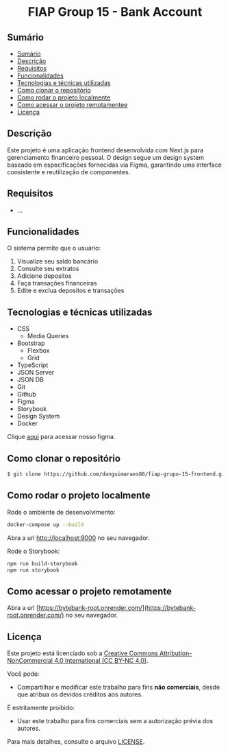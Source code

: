 <h1 align="center">FIAP Group 15 - Bank Account</h1>

## Sumário

- [Sumário](#sumário)
- [Descrição](#descrição)
- [Requisitos](#requisitos)
- [Funcionalidades](#funcionalidades)
- [Tecnologias e técnicas utilizadas](#tecnologias-e-técnicas-utilizadas)
- [Como clonar o repositório](#como-clonar-o-repositório)
- [Como rodar o projeto localmente](#como-rodar-o-projeto-localmente)
- [Como acessar o projeto remotamentee](#como-acessar-o-projeto-remotamente)
- [Licença](#licença)

## Descrição
Este projeto é uma aplicação frontend desenvolvida com Next.js para gerenciamento financeiro pessoal. O design segue um design system baseado em especificações fornecidas via Figma, garantindo uma interface consistente e reutilização de componentes.

## Requisitos
- ...

## Funcionalidades
O sistema permite que o usuário:
1. Visualize seu saldo bancário
2. Consulte seu extratos
3. Adicione depositos
4. Faça transações financeiras
5. Edite e exclua depositos e transações

## Tecnologias e técnicas utilizadas
- CSS
    - Media Queries
- Bootstrap
    - Flexbox
    - Grid
- TypeScript
- JSON Server
- JSON DB
- Git
- Github
- Figma
- Storybook
- Design System
- Docker

Clique [aqui](https://www.figma.com/design/c1hvZBQNoN9TwePrjJqVTL/Projeto-Financeiro-do-Grupo-15?node-id=80-199&m=dev) para acessar nosso figma.

## Como clonar o repositório
```bash
$ git clone https://github.com/danguimaraes86/fiap-grupo-15-frontend.git
```

## Como rodar o projeto localmente
Rode o ambiente de desenvolvimento:
```bash
docker-compose up --build
```
Abra a url [http://localhost:9000](http://localhost:9000) no seu navegador.

Rode o Storybook:
```bash
npm run build-storybook
npm run storybook
```

## Como acessar o projeto remotamente
Abra a url [https://bytebank-root.onrender.com/](https://bytebank-root.onrender.com/) no seu navegador.

## Licença
Este projeto está licenciado sob a [Creative Commons Attribution-NonCommercial 4.0 International (CC BY-NC 4.0)](https://creativecommons.org/licenses/by-nc/4.0/). 

Você pode:
- Compartilhar e modificar este trabalho para fins **não comerciais**, desde que atribua os devidos créditos aos autores.

É estritamente proibido:
- Usar este trabalho para fins comerciais sem a autorização prévia dos autores.

Para mais detalhes, consulte o arquivo [LICENSE](LICENSE).

